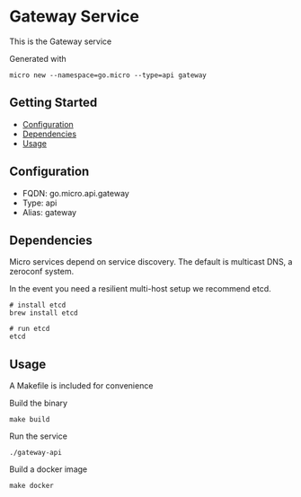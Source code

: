 # Gateway Service

This is the Gateway service

Generated with

```
micro new --namespace=go.micro --type=api gateway
```

## Getting Started

- [Configuration](#configuration)
- [Dependencies](#dependencies)
- [Usage](#usage)

## Configuration

- FQDN: go.micro.api.gateway
- Type: api
- Alias: gateway

## Dependencies

Micro services depend on service discovery. The default is multicast DNS, a zeroconf system.

In the event you need a resilient multi-host setup we recommend etcd.

```
# install etcd
brew install etcd

# run etcd
etcd
```

## Usage

A Makefile is included for convenience

Build the binary

```
make build
```

Run the service
```
./gateway-api
```

Build a docker image
```
make docker
```